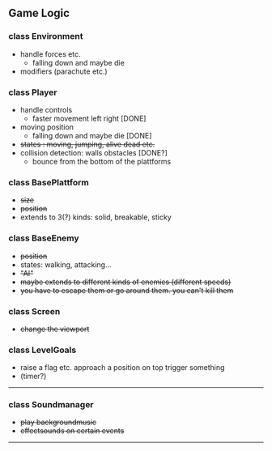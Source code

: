 ## Game Logic

### class Environment
+ handle forces etc.
	+ falling down and maybe die
+ modifiers (parachute etc.)

### class Player
+ handle controls
	+ faster movement left right [DONE]
+ moving position
	+ falling down and maybe die [DONE]
+ ~~states : moving, jumping, alive dead etc.~~
+ collision detection: walls obstacles [DONE?]
	+ bounce from the bottom of the plattforms

### class BasePlattform
+ ~~size~~
+ ~~position~~
+  extends to 3(?) kinds: solid, breakable, sticky

### class BaseEnemy
+ ~~position~~
+ states: walking, attacking...
+  ~~"AI"~~
+  ~~maybe extends to different kinds of enemies (different speeds)~~
+  ~~you have to escape them or go around them. you can't kill them~~

### class Screen
+ ~~change the viewport~~

### class LevelGoals
+ raise a flag etc. approach a position on top trigger something
+  (timer?)

---
### class Soundmanager
+  ~~play backgroundmusic~~
+  ~~effectsounds on certain events~~

---
